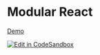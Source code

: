 # Modular React

[Demo](https://jvpfwx-5173.csb.app/projects)

[![Edit in CodeSandbox](https://assets.codesandbox.io/github/button-edit-lime.svg)](https://codesandbox.io/p/github/duke79/modular-react/main)
